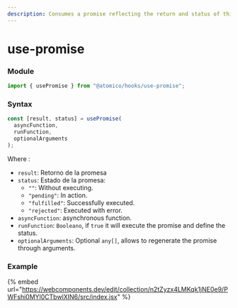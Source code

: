 ```yaml
---
description: Consumes a promise reflecting the return and status of this.
---
```


# use-promise

### Module

```javascript
import { usePromise } from "@atomico/hooks/use-promise";
```

### Syntax

```jsx
const [result, status] = usePromise(
  asyncFunction,
  runFunction,
  optionalArguments
);
```

Where :

* `result`: Retorno de la promesa
* `status`: Estado de la promesa:
  * `""`: Without executing.
  * `"pending"`: In action.
  * `"fulfilled"`: Successfully executed.
  * `"rejected"`: Executed with error.
* `asyncFunction`: asynchronous function.
* `runFunction`: `Booleano`, if `true` it will execute the promise and define the status.
* `optionalArguments`: Optional `any[]`, allows to regenerate the promise through arguments.

### Example

{% embed url="https://webcomponents.dev/edit/collection/n2tZyzx4LMKqk1jNE0e9/PWFshi0MYl0CTbwlXIN6/src/index.jsx" %}



